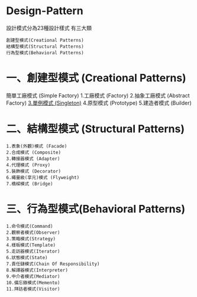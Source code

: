 # Design-Pattern
設計模式分為23種設計樣式 有三大類 

```
創建型模式(Creational Patterns)
結構型模式(Structural Patterns)
行為型模式(Behavioral Patterns)
```

# 一、創建型模式 (Creational Patterns)

簡單工廠模式 (Simple Factory)
1.工廠模式 (Factory)
2.抽象工廠模式 (Abstract Factory)
[3.單例模式 (Singleton)](https://github.com/s5016335/Design-Pattern/blob/master/%E5%96%AE%E4%BE%8B%E6%A8%A1%E5%BC%8F.md)
4.原型模式 (Prototype)
5.建造者模式 (Builder)


# 二、結構型模式 (Structural Patterns)
```
1.表象(外觀)模式 (Facade)
2.合成模式 (Composite)
3.轉接器模式 (Adapter)
4.代理模式 (Proxy)
5.裝飾模式 (Decorator)
6.繩量級(享元)模式 (Flyweight)
7.橋樑模式 (Bridge)
```

# 三、行為型模式(Behavioral Patterns)
```
1.命令模式(Command)
2.觀察者模式(Observer)
3.策略模式(Strategy)
4.樣板模式(Template)
5.走訪器模式(Iterator)
6.狀態模式(State)
7.責任鏈模式(Chain Of Responsibility)
8.解譯器模式(Interpreter)
9.中介者模式(Mediator)
10.備忘錄模式(Memento)
11.拜訪者模式(Visitor)

```
